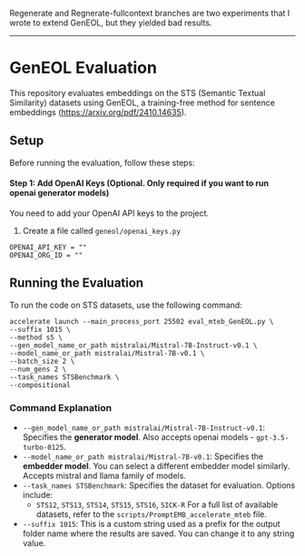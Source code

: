 Regenerate and Regnerate-fullcontext branches are two experiments that I wrote to extend GenEOL, but they yielded bad results. 

---
# GenEOL Evaluation

This repository evaluates embeddings on the STS (Semantic Textual Similarity) datasets using GenEOL, a training-free method for sentence embeddings (https://arxiv.org/pdf/2410.14635).

## Setup
Before running the evaluation, follow these steps:

#### Step 1: Add OpenAI Keys (Optional. Only required if you want to run openai generator models)
You need to add your OpenAI API keys to the project.
1. Create a file called `geneol/openai_keys.py`

```
OPENAI_API_KEY = ""
OPENAI_ORG_ID = ""
```
## Running the Evaluation

To run the code on STS datasets, use the following command:
```
accelerate launch --main_process_port 25502 eval_mteb_GenEOL.py \
--suffix 1015 \
--method s5 \
--gen_model_name_or_path mistralai/Mistral-7B-Instruct-v0.1 \
--model_name_or_path mistralai/Mistral-7B-v0.1 \
--batch_size 2 \
--num_gens 2 \
--task_names STSBenchmark \
--compositional
```

### Command Explanation

-   `--gen_model_name_or_path mistralai/Mistral-7B-Instruct-v0.1`: Specifies the **generator model**.  Also accepts openai models - `gpt-3.5-turbo-0125`.
-   `--model_name_or_path mistralai/Mistral-7B-v0.1`: Specifies the **embedder model**. You can select a different embedder model similarly. Accepts mistral and llama family of models.
-   `--task_names STSBenchmark`: Specifies the dataset for evaluation. Options include:
    -   `STS12`, `STS13`, `STS14`, `STS15`, `STS16`, `SICK-R`
    For a full list of available datasets, refer to the `scripts/PromptEMB_accelerate_mteb` file.
-   `--suffix 1015`: This is a custom string used as a prefix for the output folder name where the results are saved. You can change it to any string value.
    
